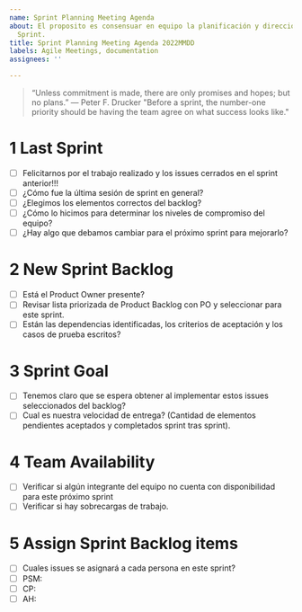 ```yaml
---
name: Sprint Planning Meeting Agenda
about: El proposito es consensuar en equipo la planificación y dirección para el próximo
  Sprint.
title: Sprint Planning Meeting Agenda 2022MMDD
labels: Agile Meetings, documentation
assignees: ''

---
```


> “Unless commitment is made, there are only promises and hopes; but no plans.” ― Peter F. Drucker
> "Before a sprint, the number-one priority should be having the team agree on what success looks like."
# 1 Last Sprint
- [ ] Felicitarnos por el trabajo realizado y los issues cerrados en el sprint anterior!!!
- [ ] ¿Cómo fue la última sesión de sprint en general?
- [ ] ¿Elegimos los elementos correctos del backlog?
- [ ] ¿Cómo lo hicimos para determinar los niveles de compromiso del equipo?
- [ ] ¿Hay algo que debamos cambiar para el próximo sprint para mejorarlo?

# 2 New Sprint Backlog
- [ ] Está el Product Owner presente?
- [ ] Revisar lista priorizada de Product Backlog con PO y seleccionar para este sprint.
- [ ] Están las dependencias identificadas, los criterios de aceptación y los casos de prueba escritos? 

# 3 Sprint Goal
- [ ] Tenemos claro que se espera obtener al implementar estos issues seleccionados del backlog?
- [ ] Cual es nuestra velocidad de entrega? (Cantidad de elementos pendientes aceptados y completados sprint tras sprint).

# 4 Team Availability
- [ ] Verificar si algún integrante del equipo no cuenta con disponibilidad para este próximo sprint
- [ ] Verificar si hay sobrecargas de trabajo.

# 5 Assign Sprint Backlog items
- [ ] Cuales issues se asignará a cada persona en este sprint?
- [ ] PSM: 
- [ ] CP: 
- [ ] AH:
